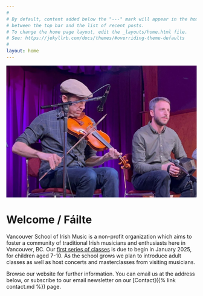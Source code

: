 ```yaml
---
#
# By default, content added below the "---" mark will appear in the home page
# between the top bar and the list of recent posts.
# To change the home page layout, edit the _layouts/home.html file.
# See: https://jekyllrb.com/docs/themes/#overriding-theme-defaults
#
layout: home
---
```


![Musicians on stage](/assets/img/dave-eoin-stage.jpg)

# Welcome / Fáilte

Vancouver School of Irish Music is a non-profit organization which aims to foster a community of traditional Irish musicians and enthusiasts here in Vancouver, BC.
Our [first series of classes](classes.md) is due to begin in January 2025, for children aged 7-10. 
As the school grows we plan to introduce adult classes as well as host concerts and masterclasses from visiting musicians.

Browse our website for further information. You can email us at the address below, or subscribe to our email newsletter on our [Contact]({% link contact.md %}) page.



